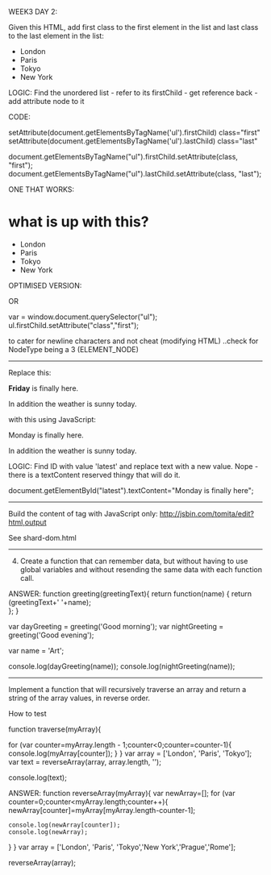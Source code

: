 WEEK3 DAY 2:

Given this HTML, add first class to the first element in the list and last class to the last element in the list:

<ul>
  <li>London</li>
  <li>Paris</li>
  <li>Tokyo</li>
  <li>New York</li>
</ul>

LOGIC: Find the unordered list - refer to its firstChild - get reference back - add attribute node to it

CODE:

setAttribute(document.getElementsByTagName('ul').firstChild) class="first"
setAttribute(document.getElementsByTagName('ul').lastChild) class="last"

document.getElementsByTagName("ul").firstChild.setAttribute(class, "first");
document.getElementsByTagName("ul").lastChild.setAttribute(class, "last");

ONE THAT WORKS:
<!DOCTYPE html>
<html>
<head>
  <meta charset="utf-8">
  <title>JS Bin</title>
  <style>
    .first {
      background-color: yellow;
    }
    .last{
      background-color:red;
    }
  </style>
  <script>
    setTimeout(function () {
      
      var desiredElement = document.getElementsByTagName("ul");
       var att =desiredElement[0].firstChild;
  
   att.setAttribute("class","first");
      
      var desiredElement = document.getElementsByTagName("ul");
       var att =desiredElement[0].lastChild;
  
   att.setAttribute("class","last");
      
      
    }, 0);
  </script>
</head>
<body>
  <h1>what is up with this?</h1>
  <ul><li>London</li>
  <li>Paris</li>
  <li>Tokyo</li>
  <li>New York</li></ul>
</body>
</html>

OPTIMISED VERSION:

  <script>
    setTimeout(function () {
      
      document.getElementsByTagName("ul")[0].firstChild.setAttribute("class", "first");
      document.getElementsByTagName("ul")[0].lastChild.setAttribute("class", "last");
      
    }, 0);
  </script>

OR

var = window.document.querySelector("ul");
ul.firstChild.setAttribute("class","first");

to cater for newline characters and not cheat (modifying HTML) ..check for NodeType being a 3 (ELEMENT_NODE)
___________________________________________________________________________

Replace this:

<div>
  <p id="latest"><strong>Friday</strong> is finally here.</p>
  <p>In addition the weather is sunny today.</p>
</div>

with this using JavaScript:

<div>
  <p id="latest">Monday is finally here.</p>
  <p>In addition the weather is sunny today.</p>
</div>

LOGIC:
Find ID with value 'latest' and replace text with a new value.
Nope - there is a textContent reserved thingy that will do it.

document.getElementById("latest").textContent="Monday is finally here";
      
____________________________________________________________________________

Build the content of <body></body> tag with JavaScript only: http://jsbin.com/tomita/edit?html,output

See shard-dom.html
__________________________________________________________________________________

4. Create a function that can remember data, but without having to use global variables and without resending the same data with each function call.


ANSWER:
function greeting(greetingText){
    return function(name) {
     return (greetingText+' '+name);  
};
}

var dayGreeting = greeting('Good morning');
var nightGreeting = greeting('Good evening');

var name = 'Art';

console.log(dayGreeting(name));
console.log(nightGreeting(name));

_______________________________________________________________________________

Implement a function that will recursively traverse an array and return a string of the array values, in reverse order.

How to test


function traverse(myArray){

for (var counter=myArray.length - 1;counter<0;counter=counter-1){
	console.log(myArray[counter]);
}
}
var array = ['London', 'Paris', 'Tokyo'];
var text = reverseArray(array, array.length, '');

console.log(text);


ANSWER:
function reverseArray(myArray){
var newArray=[];
  for (var counter=0;counter<myArray.length;counter++){
    newArray[counter]=myArray[myArray.length-counter-1];
 
	console.log(newArray[counter]);
    console.log(newArray);
  
  }
}
var array = ['London', 'Paris', 'Tokyo','New York','Prague','Rome'];

reverseArray(array);

